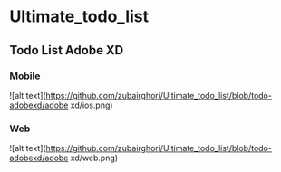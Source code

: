 # Ultimate_todo_list
## Todo List Adobe XD

### Mobile
![alt text](https://github.com/zubairghori/Ultimate_todo_list/blob/todo-adobexd/adobe xd/ios.png)

### Web
![alt text](https://github.com/zubairghori/Ultimate_todo_list/blob/todo-adobexd/adobe xd/web.png)



